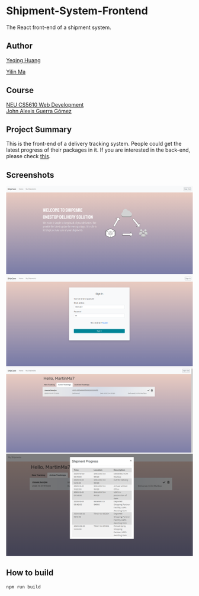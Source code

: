 # Shipment-System-Frontend

The React front-end of a shipment system.

## Author

[Yeqing Huang](https://yeqinghuang.github.io/)

[Yilin Ma](https://martinma28.github.io/Yilin-Ma-personal-web-page/)

## Course

[NEU CS5610 Web Development](https://johnguerra.co/classes/webDevelopment_fall_2020/)  
[John Alexis Guerra Gómez](https://johnguerra.co/)

## Project Summary

This is the front-end of a delivery tracking system. People could get the latest progress of their packages in it. If you are interested in the back-end, please check [this](https://github.com/MartinMa28/Shipment-System-Backend).

## Screenshots

![homepage](./screenshots/ShipCare_homepage.png 'homepage')
![login](./screenshots/ShipCare_login.png 'login')
![shipments](./screenshots/ShipCare_shipments.png 'shipments')
![shipment_progress](./screenshots/ShipCare_shipment_progress.png 'shipment progress')

## How to build

```
npm run build
```
